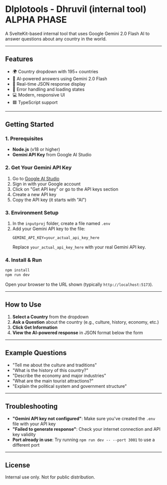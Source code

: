 # DIplotools - Dhruvil (internal tool) ALPHA PHASE

A SvelteKit-based internal tool that uses Google Gemini 2.0 Flash AI to answer questions about any country in the world.

---

## Features
- 🌍 Country dropdown with 195+ countries
- 🤖 AI-powered answers using Gemini 2.0 Flash
- 📝 Real-time JSON response display
- 🚦 Error handling and loading states
- 💻 Modern, responsive UI
- 🟦 TypeScript support

---

## Getting Started

### 1. Prerequisites
- **Node.js** (v18 or higher)
- **Gemini API Key** from Google AI Studio

### 2. Get Your Gemini API Key
1. Go to [Google AI Studio](https://aistudio.google.com/)
2. Sign in with your Google account
3. Click on "Get API key" or go to the API keys section
4. Create a new API key
5. Copy the API key (it starts with "AI")

### 3. Environment Setup
1. In the `inputproj` folder, create a file named `.env`
2. Add your Gemini API key to the file:
   ```env
   GEMINI_API_KEY=your_actual_api_key_here
   ```
   Replace `your_actual_api_key_here` with your real Gemini API key.

### 4. Install & Run
```bash
npm install
npm run dev
```
Open your browser to the URL shown (typically `http://localhost:5173`).

---

## How to Use
1. **Select a Country** from the dropdown
2. **Ask a Question** about the country (e.g., culture, history, economy, etc.)
3. **Click Get Information**
4. **View the AI-powered response** in JSON format below the form

---

## Example Questions
- "Tell me about the culture and traditions"
- "What is the history of this country?"
- "Describe the economy and major industries"
- "What are the main tourist attractions?"
- "Explain the political system and government structure"

---

## Troubleshooting
- **"Gemini API key not configured"**: Make sure you've created the `.env` file with your API key
- **"Failed to generate response"**: Check your internet connection and API key validity
- **Port already in use**: Try running `npm run dev -- --port 3001` to use a different port

---

## License
Internal use only. Not for public distribution.
